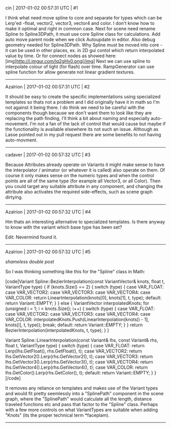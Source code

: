cin | 2017-01-02 00:57:31 UTC | #1

I think what need move spline to core and separate for types which can be Lerp'ed -float, vector2, vector3, vector4 and color. I don't know how to make it optimal and right in common case.
Next for scene need rename Spline to Spline3DPath, it must use core Spline class for calculations.  Add auto move parent node when we click Autoupdate in editor. Also debug geometry needed for Spline3DPath.
Why Spline must be moved into core - it can be used in other places, ex. in 2D gui contol which return interpolated value by time. Or for connect nodes as showed here:
[img]http://i.imgur.com/lq2gHv0.png[/img]
Next we can use spline to interpolate colour of light (for flash) over time. RampGenerator can use spline function for allow generate not linear gradient textures.

-------------------------

Azalrion | 2017-01-02 00:57:31 UTC | #2

It should be easy to create the specific implementations using specialized templates so thats not a problem and I did originally have it in math so I'm not against it being there. I do think we need to be careful with the components though because we don't want them to look like they are replacing the path finding, I'll think a bit about naming and especially auto-movement. I'm not a fan of the lack of control that would cause but maybe if the functionality is available elsewhere its not such an issue. Although as Lasse pointed out in my pull request there are some benefits to not having auto-movment.

-------------------------

cadaver | 2017-01-02 00:57:32 UTC | #3

Because Attributes already operate on Variants it might make sense to have the interpolator / animator (or whatever it is called) also operate on them. Of course it only makes sense on the numeric types and when the control points are all of the same type (for example all Vector3, or all Color). Then you could target any suitable attribute in any component, and changing the attribute also activates the required side-effects, such as scene graph dirtying.

-------------------------

Azalrion | 2017-01-02 00:57:32 UTC | #4

Hm thats an interesting alternative to specialized templates. Is there anyway to know with the variant which base type has been set?

Edit: Nevermind found it.

-------------------------

Azalrion | 2017-01-02 00:57:32 UTC | #5

*shameless double post*

So I was thinking something like this for the "Spline" class in Math:

[code]Variant Spline::BezierInterpolation(const VariantVector& knots, float t, VariantType type)
{
    if (knots.Size() == 2)
    {
        switch (type)
        {
        case VAR_FLOAT:
        case VAR_VECTOR2:
        case VAR_VECTOR3:
        case VAR_VECTOR4:
        case VAR_COLOR:
            return LinearInterpolation(knots[0], knots[1], t, type);
        default:
            return Variant::EMPTY;
        }
    }
    else
    {
        VariantVector interpolatedKnots;
        for (unsigned i = 1; i < knots.Size(); i++)
        {
            switch (type)
            {
            case VAR_FLOAT:
            case VAR_VECTOR2:
            case VAR_VECTOR3:
            case VAR_VECTOR4:
            case VAR_COLOR:
                interpolatedKnots.Push(LinearInterpolation(knots[i - 1], knots[i], t, type));
                break;
            default:
                return Variant::EMPTY;
            }
        }
        return BezierInterpolation(interpolatedKnots, t, type);
    }
}

Variant Spline::LinearInterpolation(const Variant& lhs, const Variant& rhs, float t, VariantType type)
{
    switch (type)
    {
    case VAR_FLOAT:
        return Lerp(lhs.GetFloat(), rhs.GetFloat(), t);
    case VAR_VECTOR2:
        return lhs.GetVector2().Lerp(rhs.GetVector2(), t);
    case VAR_VECTOR3:
        return lhs.GetVector3().Lerp(rhs.GetVector3(), t);
    case VAR_VECTOR4:
        return lhs.GetVector4().Lerp(rhs.GetVector4(), t);
    case VAR_COLOR:
        return lhs.GetColor().Lerp(rhs.GetColor(), t);
    default:
        return Variant::EMPTY;
    }
}[/code]

It removes any reliance on templates and makes use of the Variant types and would fit pretty seemlessly into a "SplinePath" component in the scene graph, where the "SplinePath" would calculate all the length, distance traveled functions etc and pass that factor to the "Spline" class. Perhaps with a few more controls on what VariantTypes are suitable when adding "Knots" (its the proper technical term *faceplam).

-------------------------

